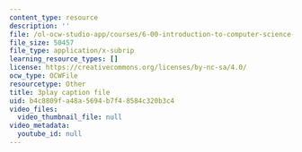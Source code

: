 ```yaml
---
content_type: resource
description: ''
file: /ol-ocw-studio-app/courses/6-00-introduction-to-computer-science-and-programming-fall-2008/b4c8809fa48a5694b7f48584c320b3c4_le8tpXQyYcM.vtt
file_size: 50457
file_type: application/x-subrip
learning_resource_types: []
license: https://creativecommons.org/licenses/by-nc-sa/4.0/
ocw_type: OCWFile
resourcetype: Other
title: 3play caption file
uid: b4c8809f-a48a-5694-b7f4-8584c320b3c4
video_files:
  video_thumbnail_file: null
video_metadata:
  youtube_id: null
---
```

